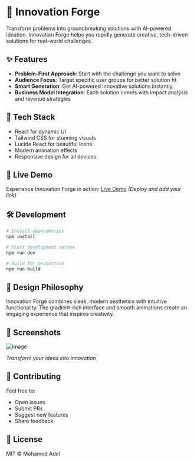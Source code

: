 # 🔮 Innovation Forge

Transform problems into groundbreaking solutions with AI-powered ideation. Innovation Forge helps you rapidly generate creative, tech-driven solutions for real-world challenges.

## ✨ Features

- **Problem-First Approach**: Start with the challenge you want to solve
- **Audience Focus**: Target specific user groups for better solution fit
- **Smart Generation**: Get AI-powered innovative solutions instantly
- **Business Model Integration**: Each solution comes with impact analysis and revenue strategies

## 🚀 Tech Stack

- React for dynamic UI
- Tailwind CSS for stunning visuals
- Lucide React for beautiful icons
- Modern animation effects
- Responsive design for all devices

## 💫 Live Demo

Experience Innovation Forge in action: [Live Demo](#) _(Deploy and add your link)_

## 🛠️ Development

```bash
# Install dependencies
npm install

# Start development server
npm run dev

# Build for production
npm run build
```

## 🎨 Design Philosophy

Innovation Forge combines sleek, modern aesthetics with intuitive functionality. The gradient-rich interface and smooth animations create an engaging experience that inspires creativity.

## 📱 Screenshots
![image](https://github.com/user-attachments/assets/06a17718-609e-4d9c-a892-32ff7fc76ba2)


_Transform your ideas into innovation_

## 🤝 Contributing

Feel free to:
- Open issues
- Submit PRs
- Suggest new features
- Share feedback

## 📜 License

MIT © Mohamed Adel
